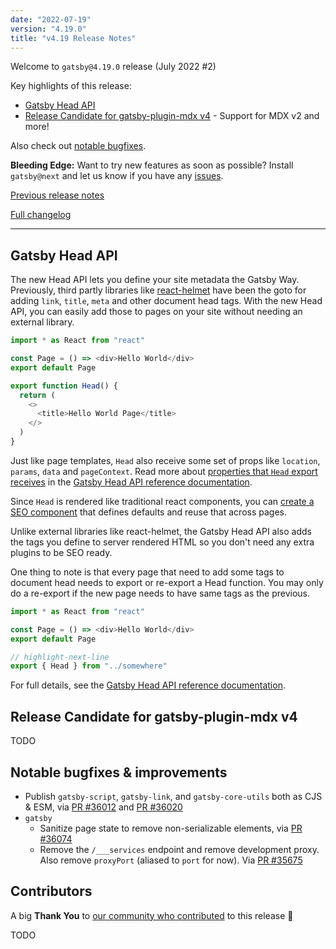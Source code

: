```yaml
---
date: "2022-07-19"
version: "4.19.0"
title: "v4.19 Release Notes"
---
```


Welcome to `gatsby@4.19.0` release (July 2022 #2)

Key highlights of this release:

- [Gatsby Head API](#gatsby-head-api)
- [Release Candidate for gatsby-plugin-mdx v4](#todo) - Support for MDX v2 and more!

Also check out [notable bugfixes](#notable-bugfixes--improvements).

**Bleeding Edge:** Want to try new features as soon as possible? Install `gatsby@next` and let us know if you have any [issues](https://github.com/gatsbyjs/gatsby/issues).

[Previous release notes](/docs/reference/release-notes/v4.18)

[Full changelog][full-changelog]

---

## Gatsby Head API


The new Head API lets you define your site metadata the Gatsby Way.  Previously, third partly libraries like [react-helmet](https://www.npmjs.com/package/react-helmet) have been the goto for adding `link`, `title`, `meta` and other document head tags. With the new Head API, you can easily add those to pages on your site without needing an external library.  

```js
import * as React from "react"

const Page = () => <div>Hello World</div>
export default Page

export function Head() {
  return (
    <>
      <title>Hello World Page</title>
    </>
  )
}
```
Just like page templates, `Head` also receive some set of props like `location`, `params`, `data` and `pageContext`. Read more about [properties that `Head` export receives](https://www.gatsbyjs.com/docs/how-to/docs/docs/reference/built-in-components/gatsby-head.md#properties) in the [Gatsby Head API reference documentation](https://www.gatsbyjs.com/docs/reference/built-in-components/gatsby-head/).

Since `Head` is rendered like traditional react components, you can [create a SEO component](https://www.gatsbyjs.com/docs/how-to/adding-common-features/adding-seo-component.md) that defines defaults and reuse that across pages.

Unlike external libraries like react-helmet, the Gatsby Head API also adds the tags you define to server rendered HTML so you don't need any extra plugins to be SEO ready.

One thing to note is that every page that need to add some tags to document head needs to export or re-export a Head function. You may only do a re-export if the new page needs to have same tags as the previous.

```js
import * as React from "react"

const Page = () => <div>Hello World</div>
export default Page

// highlight-next-line
export { Head } from "../somewhere" 
```

For full details, see the [Gatsby Head API reference documentation](https://www.gatsbyjs.com/docs/reference/built-in-components/gatsby-head/).

## Release Candidate for gatsby-plugin-mdx v4

TODO

## Notable bugfixes & improvements

- Publish `gatsby-script`, `gatsby-link`, and `gatsby-core-utils` both as CJS & ESM, via [PR #36012](https://github.com/gatsbyjs/gatsby/pull/36012) and [PR #36020](https://github.com/gatsbyjs/gatsby/pull/36020)
- `gatsby`
  - Sanitize page state to remove non-serializable elements, via [PR #36074](https://github.com/gatsbyjs/gatsby/pull/36074)
  - Remove the `/___services` endpoint and remove development proxy. Also remove `proxyPort` (aliased to `port` for now). Via [PR #35675](https://github.com/gatsbyjs/gatsby/pull/35675)

## Contributors

A big **Thank You** to [our community who contributed][full-changelog] to this release 💜

TODO

[full-changelog]: https://github.com/gatsbyjs/gatsby/compare/gatsby@4.19.0-next.0...gatsby@4.19.0
